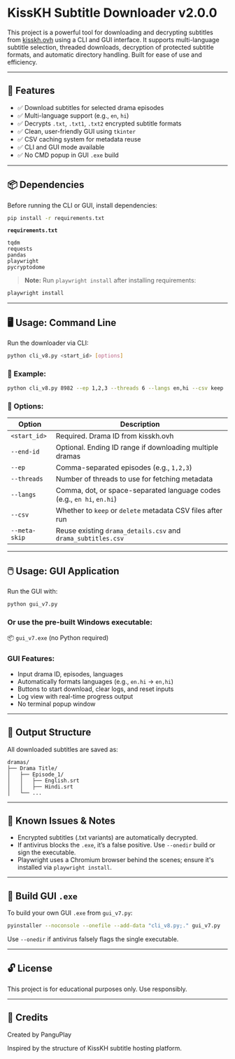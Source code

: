 # KissKH Subtitle Downloader v2.0.0

This project is a powerful tool for downloading and decrypting subtitles from [kisskh.ovh](https://kisskh.ovh) using a CLI and GUI interface. 
It supports multi-language subtitle selection, threaded downloads, decryption of protected subtitle formats, and automatic directory handling. 
Built for ease of use and efficiency.

---

## 🧰 Features

- ✅ Download subtitles for selected drama episodes
- ✅ Multi-language support (e.g., `en`, `hi`)
- ✅ Decrypts `.txt`, `.txt1`, `.txt2` encrypted subtitle formats
- ✅ Clean, user-friendly GUI using `tkinter`
- ✅ CSV caching system for metadata reuse
- ✅ CLI and GUI mode available
- ✅ No CMD popup in GUI `.exe` build

---

## 📦 Dependencies

Before running the CLI or GUI, install dependencies:

```bash
pip install -r requirements.txt
```

**`requirements.txt`**
```
tqdm
requests
pandas
playwright
pycryptodome
```

> **Note:** Run `playwright install` after installing requirements:
```bash
playwright install
```

---

## 🖥️ Usage: Command Line

Run the downloader via CLI:

```bash
python cli_v8.py <start_id> [options]
```

### 🔧 Example:

```bash
python cli_v8.py 8982 --ep 1,2,3 --threads 6 --langs en,hi --csv keep
```

### 📘 Options:
| Option            | Description                                                              |
|-------------------|--------------------------------------------------------------------------|
| `<start_id>`      | Required. Drama ID from kisskh.ovh                                       |
| `--end-id`        | Optional. Ending ID range if downloading multiple dramas                 |
| `--ep`            | Comma-separated episodes (e.g., `1,2,3`)                                 |
| `--threads`       | Number of threads to use for fetching metadata                           |
| `--langs`         | Comma, dot, or space-separated language codes (e.g., `en hi`, `en.hi`)   |
| `--csv`           | Whether to `keep` or `delete` metadata CSV files after run               |
| `--meta-skip`     | Reuse existing `drama_details.csv` and `drama_subtitles.csv`             |

---

## 🖱️ Usage: GUI Application

Run the GUI with:

```bash
python gui_v7.py
```

### Or use the pre-built Windows executable:
📦 `gui_v7.exe` (no Python required)

### GUI Features:
- Input drama ID, episodes, languages
- Automatically formats languages (e.g., `en.hi` → `en,hi`)
- Buttons to start download, clear logs, and reset inputs
- Log view with real-time progress output
- No terminal popup window

---

## 📂 Output Structure

All downloaded subtitles are saved as:

```
dramas/
├── Drama Title/
│   ├── Episode_1/
│   │   ├── English.srt
│   │   ├── Hindi.srt
│   └── ...
```

---

## 🧪 Known Issues & Notes

- Encrypted subtitles (.txt variants) are automatically decrypted.
- If antivirus blocks the `.exe`, it’s a false positive. Use `--onedir` build or sign the executable.
- Playwright uses a Chromium browser behind the scenes; ensure it's installed via `playwright install`.

---

## 🚀 Build GUI `.exe`

To build your own GUI `.exe` from `gui_v7.py`:

```bash
pyinstaller --noconsole --onefile --add-data "cli_v8.py;." gui_v7.py
```

Use `--onedir` if antivirus falsely flags the single executable.

---

## 🔓 License

This project is for educational purposes only. Use responsibly. 

---

## 🙌 Credits

Created by PanguPlay
  
Inspired by the structure of KissKH subtitle hosting platform.

